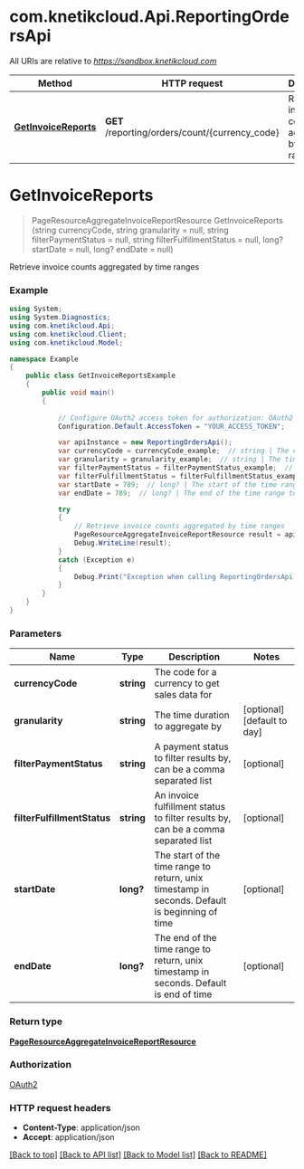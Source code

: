 # com.knetikcloud.Api.ReportingOrdersApi

All URIs are relative to *https://sandbox.knetikcloud.com*

Method | HTTP request | Description
------------- | ------------- | -------------
[**GetInvoiceReports**](ReportingOrdersApi.md#getinvoicereports) | **GET** /reporting/orders/count/{currency_code} | Retrieve invoice counts aggregated by time ranges


<a name="getinvoicereports"></a>
# **GetInvoiceReports**
> PageResourceAggregateInvoiceReportResource GetInvoiceReports (string currencyCode, string granularity = null, string filterPaymentStatus = null, string filterFulfillmentStatus = null, long? startDate = null, long? endDate = null)

Retrieve invoice counts aggregated by time ranges

### Example
```csharp
using System;
using System.Diagnostics;
using com.knetikcloud.Api;
using com.knetikcloud.Client;
using com.knetikcloud.Model;

namespace Example
{
    public class GetInvoiceReportsExample
    {
        public void main()
        {
            
            // Configure OAuth2 access token for authorization: OAuth2
            Configuration.Default.AccessToken = "YOUR_ACCESS_TOKEN";

            var apiInstance = new ReportingOrdersApi();
            var currencyCode = currencyCode_example;  // string | The code for a currency to get sales data for
            var granularity = granularity_example;  // string | The time duration to aggregate by (optional)  (default to day)
            var filterPaymentStatus = filterPaymentStatus_example;  // string | A payment status to filter results by, can be a comma separated list (optional) 
            var filterFulfillmentStatus = filterFulfillmentStatus_example;  // string | An invoice fulfillment status to filter results by, can be a comma separated list (optional) 
            var startDate = 789;  // long? | The start of the time range to return, unix timestamp in seconds. Default is beginning of time (optional) 
            var endDate = 789;  // long? | The end of the time range to return, unix timestamp in seconds. Default is end of time (optional) 

            try
            {
                // Retrieve invoice counts aggregated by time ranges
                PageResourceAggregateInvoiceReportResource result = apiInstance.GetInvoiceReports(currencyCode, granularity, filterPaymentStatus, filterFulfillmentStatus, startDate, endDate);
                Debug.WriteLine(result);
            }
            catch (Exception e)
            {
                Debug.Print("Exception when calling ReportingOrdersApi.GetInvoiceReports: " + e.Message );
            }
        }
    }
}
```

### Parameters

Name | Type | Description  | Notes
------------- | ------------- | ------------- | -------------
 **currencyCode** | **string**| The code for a currency to get sales data for | 
 **granularity** | **string**| The time duration to aggregate by | [optional] [default to day]
 **filterPaymentStatus** | **string**| A payment status to filter results by, can be a comma separated list | [optional] 
 **filterFulfillmentStatus** | **string**| An invoice fulfillment status to filter results by, can be a comma separated list | [optional] 
 **startDate** | **long?**| The start of the time range to return, unix timestamp in seconds. Default is beginning of time | [optional] 
 **endDate** | **long?**| The end of the time range to return, unix timestamp in seconds. Default is end of time | [optional] 

### Return type

[**PageResourceAggregateInvoiceReportResource**](PageResourceAggregateInvoiceReportResource.md)

### Authorization

[OAuth2](../README.md#OAuth2)

### HTTP request headers

 - **Content-Type**: application/json
 - **Accept**: application/json

[[Back to top]](#) [[Back to API list]](../README.md#documentation-for-api-endpoints) [[Back to Model list]](../README.md#documentation-for-models) [[Back to README]](../README.md)

